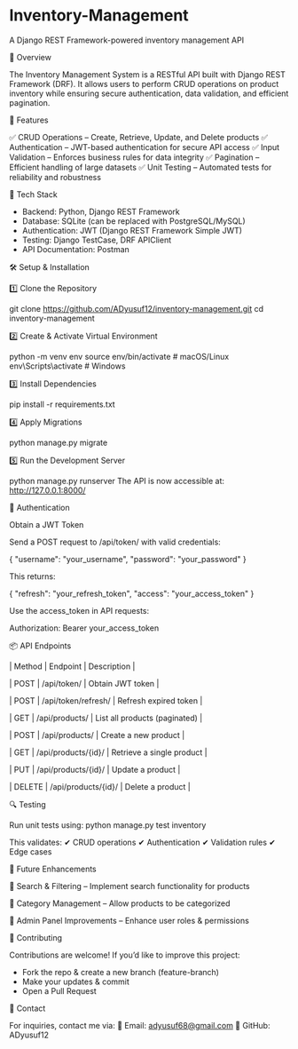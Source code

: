 # Inventory-Management
A Django REST Framework-powered inventory management API

📌 Overview

The Inventory Management System is a RESTful API built with Django REST Framework (DRF). It allows users to perform CRUD operations on product inventory while ensuring secure authentication, data validation, and efficient pagination.


🚀 Features

✅ CRUD Operations – Create, Retrieve, Update, and Delete products
✅ Authentication – JWT-based authentication for secure API access
✅ Input Validation – Enforces business rules for data integrity
✅ Pagination – Efficient handling of large datasets
✅ Unit Testing – Automated tests for reliability and robustness

🔧 Tech Stack

- Backend: Python, Django REST Framework
- Database: SQLite (can be replaced with PostgreSQL/MySQL)
- Authentication: JWT (Django REST Framework Simple JWT)
- Testing: Django TestCase, DRF APIClient
- API Documentation: Postman


🛠️ Setup & Installation


1️⃣ Clone the Repository

git clone https://github.com/ADyusuf12/inventory-management.git
cd inventory-management

2️⃣ Create & Activate Virtual Environment

python -m venv env
source env/bin/activate  # macOS/Linux
env\Scripts\activate  # Windows

3️⃣ Install Dependencies

pip install -r requirements.txt

4️⃣ Apply Migrations

python manage.py migrate

5️⃣ Run the Development Server

python manage.py runserver
The API is now accessible at: http://127.0.0.1:8000/


🔑 Authentication

Obtain a JWT Token

Send a POST request to /api/token/ with valid credentials:

{
    "username": "your_username",
    "password": "your_password"
}

This returns:

{
    "refresh": "your_refresh_token",
    "access": "your_access_token"
}

Use the access_token in API requests:

Authorization: Bearer your_access_token


📦 API Endpoints

| Method | Endpoint | Description | 

| POST | /api/token/ | Obtain JWT token | 

| POST | /api/token/refresh/ | Refresh expired token | 

| GET | /api/products/ | List all products (paginated) | 

| POST | /api/products/ | Create a new product | 

| GET | /api/products/{id}/ | Retrieve a single product | 

| PUT | /api/products/{id}/ | Update a product | 

| DELETE | /api/products/{id}/ | Delete a product | 


🔍 Testing

Run unit tests using:
python manage.py test inventory


This validates: ✔ CRUD operations
✔ Authentication
✔ Validation rules
✔ Edge cases

📖 Future Enhancements

🚀 Search & Filtering – Implement search functionality for products

🚀 Category Management – Allow products to be categorized

🚀 Admin Panel Improvements – Enhance user roles & permissions


🤝 Contributing

Contributions are welcome! If you’d like to improve this project:
- Fork the repo & create a new branch (feature-branch)
- Make your updates & commit
- Open a Pull Request

📧 Contact

For inquiries, contact me via: 📩 Email: adyusuf68@gmail.com
📌 GitHub: ADyusuf12
